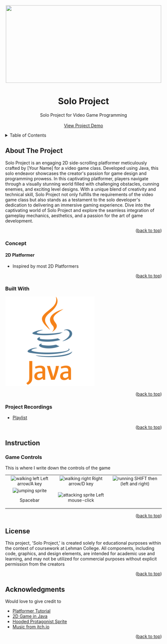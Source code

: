 <!-- Improved compatibility of back to top link: See: https://github.com/othneildrew/Best-README-Template/pull/73 -->
<a name="readme-top"></a>

<!-- PROJECT LOGO -->
<br />
<div align="center">

  <!-- PUT GIF OF GAME HERE -->
<img src="https://github.com/AmJoy01/SoloProject/assets/93353341/747c5d3b-d687-4e15-b903-7b208766a661" width="500" height="250"/>

  <h1 align="center">Solo Project</h1>

  <p align="center">
    Solo Project for Video Game Programming
    <br />
    <br />
    <a href="">View Project Demo</a>
  </p>
</div>


<!-- TABLE OF CONTENTS -->
<details>
  <summary>Table of Contents</summary>
  <ol>
    <li>
      <a href="#about-the-project">About The Project</a>
      <ul>
        <li><a href="#concept">Concept</a></li>
      </ul>
      <ul>
        <li><a href="#built-with">Built With</a></li>
      </ul>
      <ul>
        <li><a href="#project-recordings">Project Recordings</a></li>
      </ul>
    </li>
    <li>
      <a href="#instruction">Instruction</a>
      <ul>
        <li><a href="#game-controls">Game Controls</a></li>
      </ul>
    </li>
    <li><a href="#license">License</a></li>
    <li><a href="#contact">Contact</a></li>
    <li><a href="#acknowledgments">Acknowledgments</a></li>
  </ol>
</details>



<!-- ABOUT THE PROJECT -->
## About The Project

Solo Project is an engaging 2D side-scrolling platformer meticulously crafted by [Your Name] for a video game class. Developed using Java, this solo endeavor showcases the creator's passion for game design and programming prowess. In this captivating platformer, players navigate through a visually stunning world filled with challenging obstacles, cunning enemies, and exciting level designs. With a unique blend of creativity and technical skill, Solo Project not only fulfills the requirements of the video game class but also stands as a testament to the solo developer's dedication to delivering an immersive gaming experience. Dive into the captivating world of Solo Project and explore the seamless integration of gameplay mechanics, aesthetics, and a passion for the art of game development.

<p align="right">(<a href="#readme-top">back to top</a>)</p>

<!-- CONCEPT -->
### Concept
#### 2D Platformer

* Inspired by most 2D Platformers

<p align="right">(<a href="#readme-top">back to top</a>)</p>

<!-- BUILT WITH -->
### Built With

[![Java][Java]][java-url]

<p align="right">(<a href="#readme-top">back to top</a>)</p>

<!-- Project Recordings -->
### Project Recordings

* [Playlist](https://youtube.com/playlist?list=PLmJm7nRIobtoMdTOK4KXmLAILojsT77WM&si=lxdMG5GSHO2URGTq)


<p align="right">(<a href="#readme-top">back to top</a>)</p>

<!-- INSTRUCTION -->
## Instruction

### Game Controls
This is where I write down the controls of the game

| | | |
|:-------------------------:|:-------------------------:|:-------------------------:|
|<img width="300" alt="walking left" src="https://github.com/AmJoy01/SoloProject/assets/93353341/8e45b173-ffa6-4887-a60b-9c85f001458e"> Left arrow/A key |<img width="300" height="200" alt="walking right" src="https://github.com/AmJoy01/SoloProject/assets/93353341/a5e0f120-9549-4af6-82d1-73087fc94c07"> Right arrow/D key |<img width="300" alt="running" src="https://github.com/AmJoy01/SoloProject/assets/93353341/9fd5241a-d03e-4e57-b622-4d2d0d8d110a"> SHIFT then (left and right)|
|<img width="150" height="300" alt="jumping sprite" src="https://github.com/AmJoy01/SoloProject/assets/93353341/e8a2778d-64a5-4b04-8e3d-397f296d362a"> <p>Spacebar</p> |<img width="300" alt="attacking sprite" src="https://github.com/AmJoy01/SoloProject/assets/93353341/3c6ba930-8a23-4a5b-b071-7431f99d20e8"> Left mouse-click |

<p align="right">(<a href="#readme-top">back to top</a>)</p>


<!-- LICENSE -->
## License

This project, 'Solo Project,' is created solely for educational purposes within the context of coursework at Lehman College. All components, including code, graphics, and design elements, are intended for academic use and learning, and may not be utilized for commercial purposes without explicit permission from the creators

<p align="right">(<a href="#readme-top">back to top</a>)</p>


<!-- ACKNOWLEDGMENTS -->
## Acknowledgments

Would love to give credit to

* [Platformer Tutorial](https://www.youtube.com/playlist?list=PL4rzdwizLaxYmltJQRjq18a9gsSyEQQ-0)
* [2D Game in Java](https://www.youtube.com/playlist?list=PL_QPQmz5C6WUF-pOQDsbsKbaBZqXj4qSq)
* [Hooded Protagonist Sprite](https://penzilla.itch.io/hooded-protagonist)
* [Music from itch.io](https://sonatina.itch.io/letsadventure)

<p align="right">(<a href="#readme-top">back to top</a>)</p>



<!-- MARKDOWN LINKS & IMAGES -->
<!-- https://www.markdownguide.org/basic-syntax/#reference-style-links -->
[Java]: https://raw.githubusercontent.com/github/explore/5b3600551e122a3277c2c5368af2ad5725ffa9a1/topics/java/java.png
[Java-url]: https://www.java.com/en/

